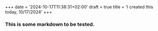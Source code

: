 +++
date = '2024-10-17T11:38:31+02:00'
draft = true
title = 'I created this today,  10/17/2024' 
+++


### This is some markdown to be tested.